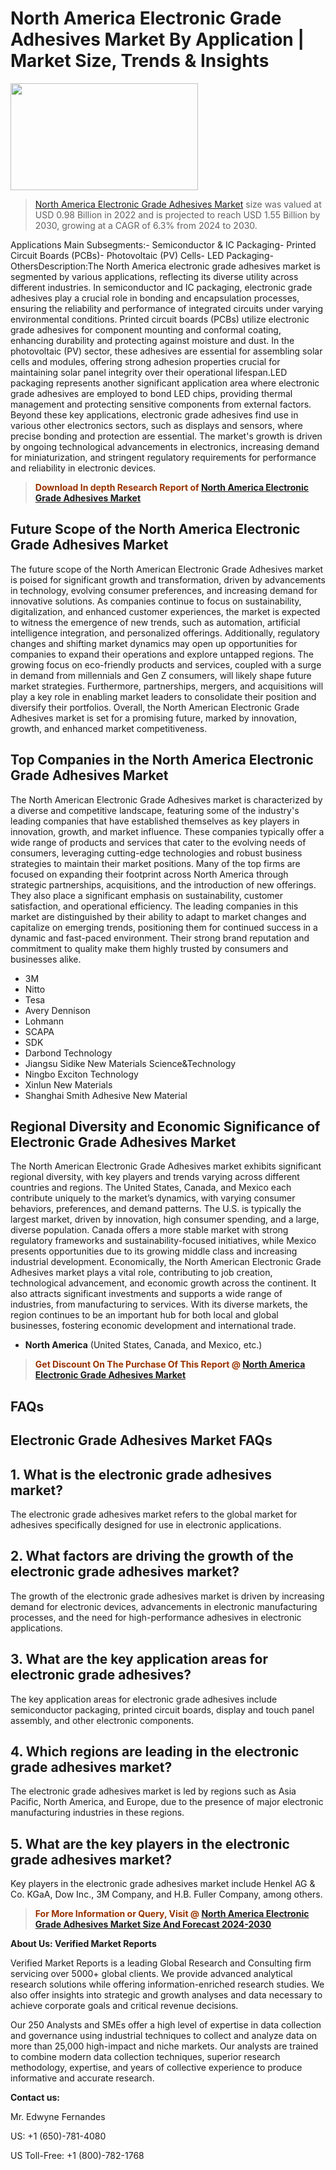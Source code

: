 <p><h1>North America Electronic Grade Adhesives Market By Application | Market Size, Trends & Insights</h1><p><img class="aligncenter size-medium wp-image-105565" src="https://ffe5etoiles.com/wp-content/uploads/2025/01/MST7-300x171.png" alt="" width="300" height="171" /></p><blockquote><p><a href="https://www.verifiedmarketreports.com/download-sample/?rid=610158&utm_source=Github-NA&utm_medium=389" target="_blank">North America Electronic Grade Adhesives Market</a> size was valued at USD 0.98 Billion in 2022 and is projected to reach USD 1.55 Billion by 2030, growing at a CAGR of 6.3% from 2024 to 2030.</p></blockquote>Applications Main Subsegments:- Semiconductor & IC Packaging- Printed Circuit Boards (PCBs)- Photovoltaic (PV) Cells- LED Packaging- OthersDescription:The North America electronic grade adhesives market is segmented by various applications, reflecting its diverse utility across different industries. In semiconductor and IC packaging, electronic grade adhesives play a crucial role in bonding and encapsulation processes, ensuring the reliability and performance of integrated circuits under varying environmental conditions. Printed circuit boards (PCBs) utilize electronic grade adhesives for component mounting and conformal coating, enhancing durability and protecting against moisture and dust. In the photovoltaic (PV) sector, these adhesives are essential for assembling solar cells and modules, offering strong adhesion properties crucial for maintaining solar panel integrity over their operational lifespan.LED packaging represents another significant application area where electronic grade adhesives are employed to bond LED chips, providing thermal management and protecting sensitive components from external factors. Beyond these key applications, electronic grade adhesives find use in various other electronics sectors, such as displays and sensors, where precise bonding and protection are essential. The market's growth is driven by ongoing technological advancements in electronics, increasing demand for miniaturization, and stringent regulatory requirements for performance and reliability in electronic devices.</p><blockquote><p><span style="color: #993300;"><strong>Download In depth Research Report of <a href="https://www.verifiedmarketreports.com/download-sample/?rid=610158&utm_source=Github-NA&utm_medium=389">North America Electronic Grade Adhesives Market</a></strong></span></p></blockquote><h2>Future Scope of the North America Electronic Grade Adhesives Market</h2><p>The future scope of the North American Electronic Grade Adhesives market is poised for significant growth and transformation, driven by advancements in technology, evolving consumer preferences, and increasing demand for innovative solutions. As companies continue to focus on sustainability, digitalization, and enhanced customer experiences, the market is expected to witness the emergence of new trends, such as automation, artificial intelligence integration, and personalized offerings. Additionally, regulatory changes and shifting market dynamics may open up opportunities for companies to expand their operations and explore untapped regions. The growing focus on eco-friendly products and services, coupled with a surge in demand from millennials and Gen Z consumers, will likely shape future market strategies. Furthermore, partnerships, mergers, and acquisitions will play a key role in enabling market leaders to consolidate their position and diversify their portfolios. Overall, the North American Electronic Grade Adhesives market is set for a promising future, marked by innovation, growth, and enhanced market competitiveness.</p><h2>Top Companies in the North America Electronic Grade Adhesives Market</h2><p>The North American Electronic Grade Adhesives market is characterized by a diverse and competitive landscape, featuring some of the industry's leading companies that have established themselves as key players in innovation, growth, and market influence. These companies typically offer a wide range of products and services that cater to the evolving needs of consumers, leveraging cutting-edge technologies and robust business strategies to maintain their market positions. Many of the top firms are focused on expanding their footprint across North America through strategic partnerships, acquisitions, and the introduction of new offerings. They also place a significant emphasis on sustainability, customer satisfaction, and operational efficiency. The leading companies in this market are distinguished by their ability to adapt to market changes and capitalize on emerging trends, positioning them for continued success in a dynamic and fast-paced environment. Their strong brand reputation and commitment to quality make them highly trusted by consumers and businesses alike.</p><p><ul><li>3M </li><li> Nitto </li><li> Tesa </li><li> Avery Dennison </li><li> Lohmann </li><li> SCAPA </li><li> SDK </li><li> Darbond Technology </li><li> Jiangsu Sidike New Materials Science&Technology </li><li> Ningbo Exciton Technology </li><li> Xinlun New Materials </li><li> Shanghai Smith Adhesive New Material</li></ul></p><h2>Regional Diversity and Economic Significance of Electronic Grade Adhesives Market</h2><p>The North American Electronic Grade Adhesives market exhibits significant regional diversity, with key players and trends varying across different countries and regions. The United States, Canada, and Mexico each contribute uniquely to the market’s dynamics, with varying consumer behaviors, preferences, and demand patterns. The U.S. is typically the largest market, driven by innovation, high consumer spending, and a large, diverse population. Canada offers a more stable market with strong regulatory frameworks and sustainability-focused initiatives, while Mexico presents opportunities due to its growing middle class and increasing industrial development. Economically, the North American Electronic Grade Adhesives market plays a vital role, contributing to job creation, technological advancement, and economic growth across the continent. It also attracts significant investments and supports a wide range of industries, from manufacturing to services. With its diverse markets, the region continues to be an important hub for both local and global businesses, fostering economic development and international trade.</p><ul> <li><strong>North America</strong> (United States, Canada, and Mexico, etc.)</li></ul><blockquote><p><span style="color: #993300;"><strong>Get Discount On The Purchase Of This Report @ <a href="https://www.verifiedmarketreports.com/ask-for-discount/?rid=610158&utm_source=Github-NA&utm_medium=389">North America Electronic Grade Adhesives Market</a></strong></span></p></blockquote><h2>FAQs</h2><p><h2>Electronic Grade Adhesives Market FAQs</h1><h2>1. What is the electronic grade adhesives market?</div><div></h2><p>The electronic grade adhesives market refers to the global market for adhesives specifically designed for use in electronic applications.</p><h2>2. What factors are driving the growth of the electronic grade adhesives market?</div><div></h2><p>The growth of the electronic grade adhesives market is driven by increasing demand for electronic devices, advancements in electronic manufacturing processes, and the need for high-performance adhesives in electronic applications.</p><h2>3. What are the key application areas for electronic grade adhesives?</div><div></h2><p>The key application areas for electronic grade adhesives include semiconductor packaging, printed circuit boards, display and touch panel assembly, and other electronic components.</p><h2>4. Which regions are leading in the electronic grade adhesives market?</div><div></h2><p>The electronic grade adhesives market is led by regions such as Asia Pacific, North America, and Europe, due to the presence of major electronic manufacturing industries in these regions.</p><h2>5. What are the key players in the electronic grade adhesives market?</div><div></h2><p>Key players in the electronic grade adhesives market include Henkel AG & Co. KGaA, Dow Inc., 3M Company, and H.B. Fuller Company, among others.</p><!-- Add more FAQs and answers as needed --></body></html></p><blockquote><p><span style="color: #993300;"><strong>For More Information or Query, Visit @ <a href="https://www.verifiedmarketreports.com/product/electronic-grade-adhesives-market/">North America Electronic Grade Adhesives Market Size And Forecast 2024-2030</a></strong></span></p></blockquote><p><strong>About Us: Verified Market Reports</strong></p><p>Verified Market Reports is a leading Global Research and Consulting firm servicing over 5000+ global clients. We provide advanced analytical research solutions while offering information-enriched research studies. We also offer insights into strategic and growth analyses and data necessary to achieve corporate goals and critical revenue decisions.</p><p>Our 250 Analysts and SMEs offer a high level of expertise in data collection and governance using industrial techniques to collect and analyze data on more than 25,000 high-impact and niche markets. Our analysts are trained to combine modern data collection techniques, superior research methodology, expertise, and years of collective experience to produce informative and accurate research.</p><p><strong>Contact us:</strong></p><p>Mr. Edwyne Fernandes</p><p>US: +1 (650)-781-4080</p><p>US Toll-Free: +1 (800)-782-1768</p>
